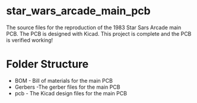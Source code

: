 # star_wars_arcade_main_pcb
The source files for the reproduction of the 1983 Star Sars Arcade main PCB. The PCB is designed with Kicad. This project is complete and the PCB is verified working!

# Folder Structure
* BOM - Bill of materials for the main PCB
* Gerbers -The gerber files for the main PCB
* pcb - The Kicad design files for the main PCB